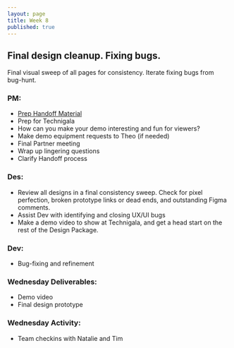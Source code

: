 ```yaml
---
layout: page
title: Week 8
published: true
---
```



## Final design cleanup. Fixing bugs.

Final visual sweep of all pages for consistency. Iterate fixing bugs from bug-hunt.

### PM:
*   [Prep Handoff Material](project-handoff.md)
*   Prep for Technigala
  * How can you make your demo interesting and fun for viewers?
  * Make demo equipment requests to Theo (if needed)
*   Final Partner meeting
  * Wrap up lingering questions
  * Clarify Handoff process


### Des:
*   Review all designs in a final consistency sweep. Check for pixel perfection, broken prototype links or dead ends, and outstanding Figma comments.
*   Assist Dev with identifying and closing UX/UI bugs
*   Make a demo video to show at Technigala, and get a head start on the rest of the Design Package.


### Dev:
*   Bug-fixing and refinement


### Wednesday Deliverables:
  * Demo video
  * Final design prototype


### Wednesday Activity:
* Team checkins with Natalie and Tim <!-- putting out fires, check presentations -->
